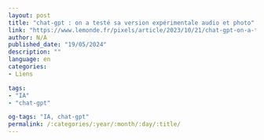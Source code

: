 ```yaml
---
layout: post
title: "chat-gpt : on a testé sa version expérimentale audio et photo"
link: "https://www.lemonde.fr/pixels/article/2023/10/21/chat-gpt-on-a-teste-sa-version-experimentale-audio-et-photo_6195780_4408996.html"
author: N/A
published_date: "19/05/2024"
description: ""
language: en
categories:
- Liens

tags:
- "IA"
- "chat-gpt"

og-tags: "IA, chat-gpt"
permalink: /:categories/:year/:month/:day/:title/
---
```

